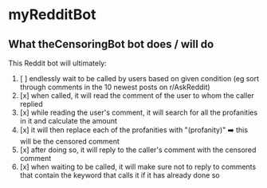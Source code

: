 # myRedditBot

## What theCensoringBot bot does / will do
This Reddit bot will ultimately:
1. [ ] endlessly wait to be called by users based on given condition (eg sort through comments in the 10 newest posts on r/AskReddit)
2. [x] when called, it will read the comment of the user to whom the caller replied
3. [x] while reading the user's comment, it will search for all the profanities in it and calculate the amount
4. [x] it will then replace each of the profanities with "(profanity)" :arrow_right: this will be the censored comment
5. [x] after doing so, it will reply to the caller's comment with the censored comment
6. [x] when waiting to be called, it will make sure not to reply to comments that contain the keyword that calls it if it has already done so
